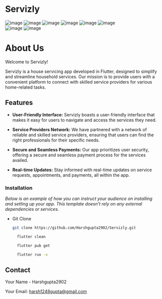 # Servizly

![image](https://github.com/Harshgupta2902/Servizly/assets/147129512/4f8dfcb6-e66c-42ef-a83e-8b9afa614f5e)   ![image](https://github.com/Harshgupta2902/Servizly/assets/147129512/e10c8e05-a5b3-44f6-a8cb-aa4c5cce72db)
![image](https://github.com/Harshgupta2902/Servizly/assets/147129512/76812dbf-4680-4239-9ade-a7a37142301a)   ![image](https://github.com/Harshgupta2902/Servizly/assets/147129512/f9ecf211-362d-4dc8-9167-f19e3c96472b)
![image](https://github.com/Harshgupta2902/Servizly/assets/147129512/a11092f0-a4b6-45bb-9c3e-dda477e33e7e)   ![image](https://github.com/Harshgupta2902/Servizly/assets/147129512/bd9f7782-7729-4ac1-bcdd-64e9fb59fef0)  
![image](https://github.com/Harshgupta2902/Servizly/assets/147129512/be99e8da-a764-420f-a07d-fdcb125d9d9c)   ![image](https://github.com/Harshgupta2902/Servizly/assets/147129512/7eada730-a3aa-4b1c-8c74-9e82e0f7881e)



# About Us

Welcome to Servizly!

Servizly is a house servicing app developed in Flutter, designed to simplify and streamline household services. Our mission is to provide users with a convenient platform to connect with skilled service providers for various home-related tasks.

## Features

- **User-Friendly Interface:** Servizly boasts a user-friendly interface that makes it easy for users to navigate and access the services they need.

- **Service Providers Network:** We have partnered with a network of reliable and skilled service providers, ensuring that users can find the right professionals for their specific needs.

- **Secure and Seamless Payments:** Our app prioritizes user security, offering a secure and seamless payment process for the services availed.

- **Real-time Updates:** Stay informed with real-time updates on service requests, appointments, and payments, all within the app.





### Installation

_Below is an example of how you can instruct your audience on installing and setting up your app. This template doesn't rely on any external dependencies or services._

* Git Clone
  ```sh
  git clone https://github.com/Harshgupta2902/Servizly.git
  ```
  ```sh
    flutter clean
  ```
  
  ```sh
    flutter pub get
  ```
  
  ```sh
    flutter run -v
  ```
  
## Contact

Your Name -  Harshgupta2902

Your Email: harsh1248gupta@gmail.com
